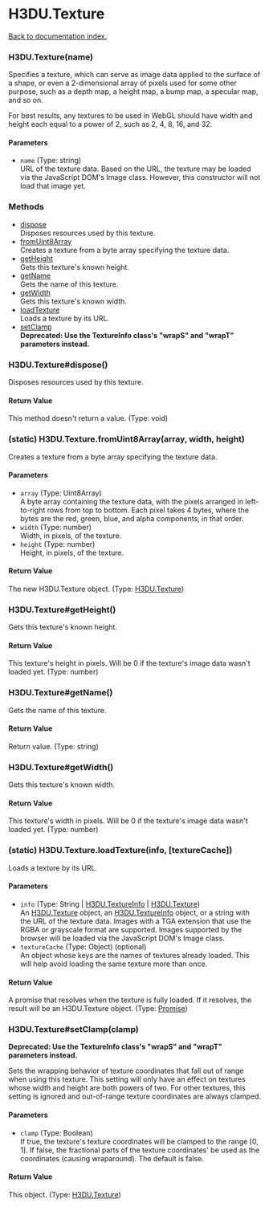 # H3DU.Texture

[Back to documentation index.](index.md)

 <a name='H3DU.Texture'></a>
### H3DU.Texture(name)

Specifies a texture, which can serve as image data applied to
the surface of a shape, or even a 2-dimensional array of pixels
used for some other purpose, such as a depth map, a height map,
a bump map, a specular map, and so on.

For best results, any textures to be used in WebGL should have
width and height each equal to a power of 2, such as 2, 4, 8, 16,
and 32.

#### Parameters

* `name` (Type: string)<br>
    URL of the texture data. Based on the URL, the texture may be loaded via the JavaScript DOM's Image class. However, this constructor will not load that image yet.

### Methods

* [dispose](#H3DU.Texture_dispose)<br>Disposes resources used by this texture.
* [fromUint8Array](#H3DU.Texture.fromUint8Array)<br>Creates a texture from a byte array specifying the texture data.
* [getHeight](#H3DU.Texture_getHeight)<br>Gets this texture's known height.
* [getName](#H3DU.Texture_getName)<br>Gets the name of this texture.
* [getWidth](#H3DU.Texture_getWidth)<br>Gets this texture's known width.
* [loadTexture](#H3DU.Texture.loadTexture)<br>Loads a texture by its URL.
* [setClamp](#H3DU.Texture_setClamp)<br><b>Deprecated: Use the TextureInfo class's "wrapS" and
"wrapT" parameters instead.</b>

 <a name='H3DU.Texture_dispose'></a>
### H3DU.Texture#dispose()

Disposes resources used by this texture.

#### Return Value

This method doesn't return a value. (Type: void)

 <a name='H3DU.Texture.fromUint8Array'></a>
### (static) H3DU.Texture.fromUint8Array(array, width, height)

Creates a texture from a byte array specifying the texture data.

#### Parameters

* `array` (Type: Uint8Array)<br>
    A byte array containing the texture data, with the pixels arranged in left-to-right rows from top to bottom. Each pixel takes 4 bytes, where the bytes are the red, green, blue, and alpha components, in that order.
* `width` (Type: number)<br>
    Width, in pixels, of the texture.
* `height` (Type: number)<br>
    Height, in pixels, of the texture.

#### Return Value

The new H3DU.Texture object. (Type: <a href="H3DU.Texture.md">H3DU.Texture</a>)

 <a name='H3DU.Texture_getHeight'></a>
### H3DU.Texture#getHeight()

Gets this texture's known height.

#### Return Value

This texture's height in pixels.
Will be 0 if the texture's image data wasn't loaded yet. (Type: number)

 <a name='H3DU.Texture_getName'></a>
### H3DU.Texture#getName()

Gets the name of this texture.

#### Return Value

Return value. (Type: string)

 <a name='H3DU.Texture_getWidth'></a>
### H3DU.Texture#getWidth()

Gets this texture's known width.

#### Return Value

This texture's width in pixels.
Will be 0 if the texture's image data wasn't loaded yet. (Type: number)

 <a name='H3DU.Texture.loadTexture'></a>
### (static) H3DU.Texture.loadTexture(info, [textureCache])

Loads a texture by its URL.

#### Parameters

* `info` (Type: String | <a href="H3DU.TextureInfo.md">H3DU.TextureInfo</a> | <a href="H3DU.Texture.md">H3DU.Texture</a>)<br>
    An <a href="H3DU.Texture.md">H3DU.Texture</a> object, an <a href="H3DU.TextureInfo.md">H3DU.TextureInfo</a> object, or a string with the URL of the texture data. Images with a TGA extension that use the RGBA or grayscale format are supported. Images supported by the browser will be loaded via the JavaScript DOM's Image class.
* `textureCache` (Type: Object) (optional)<br>
    An object whose keys are the names of textures already loaded. This will help avoid loading the same texture more than once.

#### Return Value

A promise that resolves when the texture
is fully loaded. If it resolves, the result will be an H3DU.Texture object. (Type: <a href="Promise.md">Promise</a>)

 <a name='H3DU.Texture_setClamp'></a>
### H3DU.Texture#setClamp(clamp)

<b>Deprecated: Use the TextureInfo class's "wrapS" and
"wrapT" parameters instead.</b>

Sets the wrapping behavior of texture coordinates that
fall out of range when using this texture. This setting
will only have an effect on textures whose width and height
are both powers of two. For other textures, this setting
is ignored and out-of-range texture coordinates are
always clamped.

#### Parameters

* `clamp` (Type: Boolean)<br>
    If true, the texture's texture coordinates will be clamped to the range [0, 1]. If false, the fractional parts of the texture coordinates' be used as the coordinates (causing wraparound). The default is false.

#### Return Value

This object. (Type: <a href="H3DU.Texture.md">H3DU.Texture</a>)
